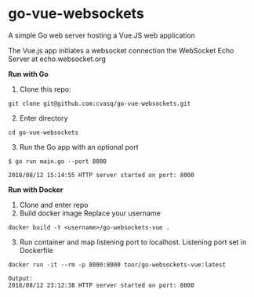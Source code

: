 # go-vue-websockets

A simple Go web server hosting a Vue.JS web application

The Vue.js app initiates a websocket connection the WebSocket Echo Server at echo.websocket.org


**Run with Go**

1. Clone this repo:
```
git clone git@github.com:cvasq/go-vue-websockets.git
```

2. Enter directory
```
cd go-vue-websockets
```

3. Run the Go app with an optional port
```
$ go run main.go --port 8000

2018/08/12 15:14:55 HTTP server started on port: 8000

```
**Run with Docker**

1. Clone and enter repo
2. Build docker image
Replace your username
```
docker build -t <username>/go-websockets-vue .
```
3. Run container and map listening port to localhost.
Listening port set in Dockerfile
```
docker run -it --rm -p 8000:8000 toor/go-websockets-vue:latest

Output:
2018/08/12 23:12:38 HTTP server started on port: 8000

```
